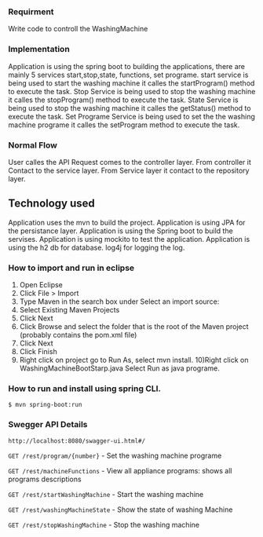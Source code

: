 ### Requirment
Write code  to controll the WashingMachine

### Implementation
Application is using the spring boot to building the applications, there are mainly 5 services start,stop,state, functions, set programe.
start service is being used to start the washing machine it calles the startProgram() method to execute the task.
Stop Service is being used to stop the washing machine it calles the stopProgram() method to execute the task.
State  Service is being used to stop the washing machine it calles the getStatus() method to execute the task.
Set Programe Service is being used to set the  the washing machine  programe it calles the setProgram method to execute the task.


### Normal Flow

User calles the API
Request comes to the controller layer.
From controller it Contact to the service layer.
From Service layer it contact to the repository layer.

## Technology used
Application uses the mvn to build the project.
Application is using JPA for the persistance layer.
Application is using the Spring boot to build the servises.
Application is using mockito to test the application.
Application is using the h2 db for database.
log4j for logging the log.



### How to import and run in eclipse

1) Open Eclipse
2) Click File > Import
3) Type Maven in the search box under Select an import source:
4) Select Existing Maven Projects
5) Click Next
6) Click Browse and select the folder that is the root of the Maven project (probably contains the pom.xml file)
7) Click Next
8) Click Finish
9) Right click on project go to Run As, select mvn install.
10)Right click on WashingMachineBootStarp.java Select Run as java programe.

### How to run and install using spring CLI.

`$ mvn spring-boot:run`


### Swegger API Details

`http://localhost:8080/swagger-ui.html#/`


`GET /rest/program/{number}` - Set the washing machine programe

`GET /rest/machineFunctions` - View all appliance programs: shows all programs descriptions

`GET /rest/startWashingMachine` - Start the washing machine

`GET /rest/washingMachineState` - Show the state of washing Machine

`GET /rest/stopWashingMachine` - Stop the washing machine


